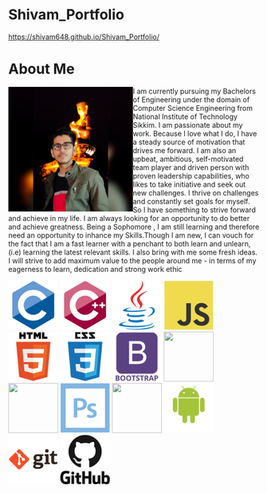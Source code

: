 # Shivam_Portfolio
 https://shivam648.github.io/Shivam_Portfolio/

<h1>About Me</h1>

<img align="left"  width="250" height="250" src="img/Shivam.jpg">
I am currently pursuing my Bachelors of Engineering under the domain of Computer Science Engineering from National Institute of Technology Sikkim. I am passionate about my work. Because I love what I do, I have a steady source of motivation that drives me forward. I am also an upbeat, ambitious, self-motivated team player and driven person with proven leadership capabilities, who likes to take initiative and seek out new challenges. I thrive on challenges and constantly set goals for myself. So I have something to strive forward and achieve in my life. I am always looking for an opportunity to do better and achieve greatness.
Being a Sophomore , I am still learning and therefore need an opportunity to inhance my Skills.Though I am new, I can vouch for the fact that I am a fast learner with a penchant to both learn and unlearn,(i.e) learning the latest relevant skills. I also bring with me some fresh ideas. I will strive to add maximum value to the people around me - in terms of my eagerness to learn, dedication and strong work ethic
<br clear="left"/>
 

<p float="left">
      <img width="100" height="100" src="https://raw.githubusercontent.com/devicons/devicon/master/icons/c/c-original.svg"/>
      <img width="100" height="100" src="https://raw.githubusercontent.com/devicons/devicon/master/icons/cplusplus/cplusplus-original.svg"/>
      <img width="100" height="100" src="https://raw.githubusercontent.com/devicons/devicon/master/icons/java/java-original.svg"/>
      <img width="100" height="100" src="https://raw.githubusercontent.com/devicons/devicon/master/icons/javascript/javascript-original.svg"//>
      <img width="100" height="100" src="https://raw.githubusercontent.com/devicons/devicon/master/icons/html5/html5-original-wordmark.svg"/>
      <img width="100" height="100" src="https://raw.githubusercontent.com/devicons/devicon/master/icons/css3/css3-original-wordmark.svg"/>
      <img width="100" height="100" src="https://raw.githubusercontent.com/devicons/devicon/master/icons/bootstrap/bootstrap-plain-wordmark.svg"/>
      <img width="100" height="100" src="https://raw.githubusercontent.com/prplx/svg-logos/5585531d45d294869c4eaab4d7cf2e9c167710a9/svg/materialize.svg"/> 
      <img width="100" height="100" src="https://icongr.am/devicon/nodejs-original-wordmark.svg?size=128&color=currentColor"/>
      <img width="100" height="100" src="https://raw.githubusercontent.com/devicons/devicon/master/icons/photoshop/photoshop-line.svg"/>
      <img width="100" height="100" src="https://cdn.worldvectorlogo.com/logos/adobe-xd.svg"/>
      <img width="100" height="100" src="https://raw.githubusercontent.com/devicons/devicon/master/icons/android/android-original-wordmark.svg"/>
      <img width="100" height="100" src="https://raw.githubusercontent.com/devicons/devicon/master/icons/git/git-original-wordmark.svg"/>
      <img width="100" height="100" src="https://raw.githubusercontent.com/devicons/devicon/master/icons/github/github-original-wordmark.svg"/>
 </p> 

